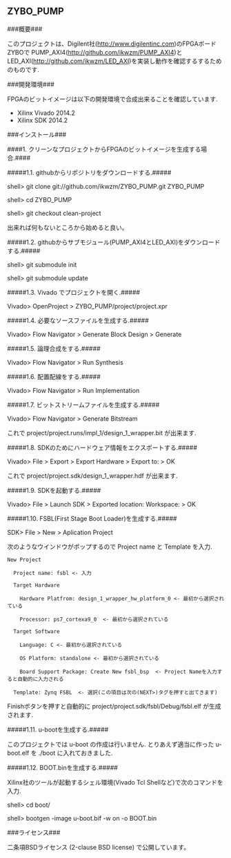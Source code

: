 ZYBO_PUMP
---------

###概要###

このプロジェクトは、Digilent社(<http://www.digilentinc.com>)のFPGAボードZYBOで 
PUMP_AXI4(<http://github.com/ikwzm/PUMP_AXI4>)と
LED_AXI(<http://github.com/ikwzm/LED_AXI>)を実装し動作を確認するするためのものです.

###開発環境###

FPGAのビットイメージは以下の開発環境で合成出来ることを確認しています.

* Xilinx Vivado 2014.2
* Xilinx SDK 2014.2

###インストール###

####1. クリーンなプロジェクトからFPGAのビットイメージを生成する場合.####

#####1.1. githubからリポジトリをダウンロードする.#####

shell> git clone git://github.com/ikwzm/ZYBO_PUMP.git ZYBO_PUMP

shell> cd ZYBO_PUMP

shell> git checkout clean-project

出来れば何もないところから始めると良い。

#####1.2. githubからサブモジュール(PUMP_AXI4とLED_AXI)をダウンロードする.#####

shell> git submodule init

shell> git submodule update

#####1.3. Vivado でプロジェクトを開く.#####

Vivado> OpenProject > ZYBO_PUMP/project/project.xpr

#####1.4. 必要なソースファイルを生成する.#####

Vivado> Flow Navigator > Generate Block Design > Generate

#####1.5. 論理合成をする.#####

Vivado> Flow Navigator > Run Synthesis

#####1.6. 配置配線をする.#####

Vivado> Flow Navigator > Run Implementation 

#####1.7. ビットストリームファイルを生成する.#####

Vivado> Flow Navigator > Generate Bitstream

これで project/project.runs/impl_1/design_1_wrapper.bit が出来ます.

#####1.8. SDKのためにハードウェア情報をエクスポートする.#####

Vivado> File > Export > Export Hardware > Export to: <Local to Project> > OK

これで project/project.sdk/design_1_wrapper.hdf が出来ます.

#####1.9. SDKを起動する.#####

Vivado> File > Launch SDK > Exported location:<Local to Project> Workspace:<Local Project> > OK

#####1.10. FSBL(First Stage Boot Loader)を生成する.#####

SDK> File > New > Aplication Project

次のようなウインドウがポップするので Project name と Template を入力.

    New Project
    
      Project name: fsbl <- 入力
    
      Target Hardware     
    
        Hardware Platfrom: design_1_wrapper_hw_platform_0 <- 最初から選択されている
    
        Processor: ps7_cortexa9_0  <- 最初から選択されている
    
      Target Software
    
        Language: C <- 最初から選択されている
    
        OS Platform: standalone <- 最初から選択されている
    
        Board Support Package: Create New fsbl_bsp  <- Project Nameを入力すると自動的に入力される
    
      Template: Zynq FSBL  <- 選択(この項目は次の(NEXT>)タグを押すと出てきます)

Finishボタンを押すと自動的に project/project.sdk/fsbl/Debug/fsbl.elf が生成されます.

#####1.11. u-bootを生成する.#####

このプロジェクトでは u-boot の作成は行いません. 
とりあえず適当に作った u-boot.elf を ./boot に入れておきました.

#####1.12. BOOT.binを生成する.#####

Xilinx社のツールが起動するシェル環境(Vivado Tcl Shellなど)で次のコマンドを入力.

shell> cd boot/

shell> bootgen -image u-boot.bif -w on -o BOOT.bin

###ライセンス###

二条項BSDライセンス (2-clause BSD license) で公開しています。

